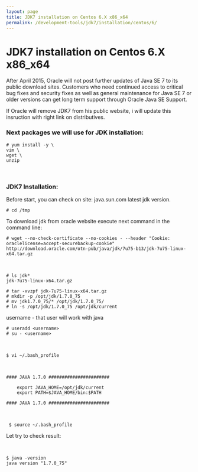 ```yaml
---
layout: page
title: JDK7 installation on Centos 6.X x86_x64
permalink: /development-tools/jdk7/installation/centos/6/
---
```


# JDK7 installation on Centos 6.X x86_x64

After April 2015, Oracle will not post further updates of Java SE 7 to its public download sites. Customers who need continued access to critical bug fixes and security fixes as well as general maintenance for Java SE 7 or older versions can get long term support through Oracle Java SE Support.

If Oracle will remove JDK7 from his public website, i will update this insruction with right link on distributives.


### Next packages we will use for JDK installation:

	# yum install -y \
	vim \
	wget \
	unzip


<br/>

### JDK7 Installation:

Before start, you can check on site: java.sun.com latest jdk version.

	# cd /tmp

To download jdk from oracle website execute next command in the command line:

    # wget --no-check-certificate --no-cookies - --header "Cookie: oraclelicense=accept-securebackup-cookie" http://download.oracle.com/otn-pub/java/jdk/7u75-b13/jdk-7u75-linux-x64.tar.gz


<br/>

    # ls jdk*
	jdk-7u75-linux-x64.tar.gz

    # tar -xvzpf jdk-7u75-linux-x64.tar.gz
    # mkdir -p /opt/jdk/1.7.0_75
    # mv jdk1.7.0_75/* /opt/jdk/1.7.0_75/
    # ln -s /opt/jdk/1.7.0_75 /opt/jdk/current

username - that user will work with java

    # useradd <username>
    # su - <username>

<br/>

    $ vi ~/.bash_profile

<br/>


	#### JAVA 1.7.0 #######################

		export JAVA_HOME=/opt/jdk/current
		export PATH=$JAVA_HOME/bin:$PATH

	#### JAVA 1.7.0 #######################

<br/>


     $ source ~/.bash_profile


Let try to check result:

<br/>

	$ java -version
	java version "1.7.0_75"
